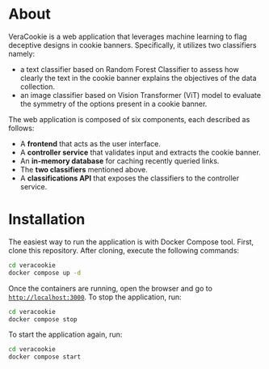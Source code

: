 # About
VeraCookie is a web application that leverages machine learning to flag deceptive designs in cookie banners. Specifically, it utilizes two classifiers namely:
- a text classifier based on Random Forest Classifier to assess how clearly the text in the cookie banner explains the objectives of the data collection.
- an image classifier based on Vision Transformer (ViT) model to evaluate the symmetry of the options present in a cookie banner.

The web application is composed of six components, each described as follows:
- A **frontend** that acts as the user interface.
- A **controller service** that validates input and extracts the cookie banner.
- An **in-memory database** for caching recently queried links.
- The **two classifiers** mentioned above.
- A **classifications API** that exposes the classifiers to the controller service.

# Installation
The easiest way to run the application is with Docker Compose tool. First, clone this repository. After cloning, execute the following commands:
```bash
cd veracookie
docker compose up -d
```
Once the containers are running, open the browser and go to [`http://localhost:3000`](http://localhost:3000). To stop the application, run:
```bash
cd veracookie
docker compose stop
```
To start the application again, run:
```bash
cd veracookie
docker compose start
```

